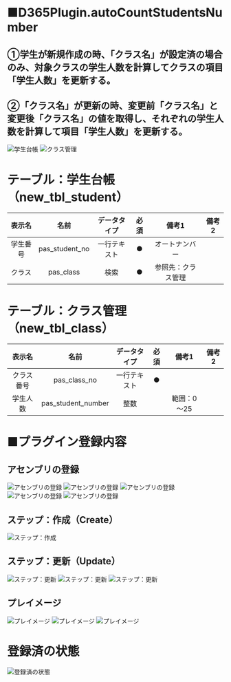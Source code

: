 # ■D365Plugin.autoCountStudentsNumber
## ①学生が新規作成の時、「クラス名」が設定済の場合のみ、対象クラスの学生人数を計算してクラスの項目「学生人数」を更新する。　　　　　　　　　　
## ②「クラス名」が更新の時、変更前「クラス名」と変更後「クラス名」の値を取得し、それぞれの学生人数を計算して項目「学生人数」を更新する。

![学生台帳](20210809_041343.png "学生台帳")
![クラス管理](20210809_041525.png "クラス管理")

# テーブル：学生台帳（new_tbl_student）
| 表示名 | 名前 | データタイプ | 必須 | 備考1 | 備考2 |
|:---:|:---:|:---:|:---:|:---:|:---:|
|学生番号 |pas_student_no |一行テキスト |● |オートナンバー | | 
|クラス |pas_class |検索 |● |参照先：クラス管理 | | 

# テーブル：クラス管理（new_tbl_class）
| 表示名 | 名前 | データタイプ | 必須 | 備考1 | 備考2 |
|:---:|:---:|:---:|:---:|:---:|:---:|
|クラス番号 |pas_class_no |一行テキスト |● | | | 
|学生人数 |pas_student_number |整数 | |範囲：0～25 | | 


# ■プラグイン登録内容

## アセンブリの登録
![アセンブリの登録](登録内容001.png "アセンブリの登録")
![アセンブリの登録](登録内容002.png "アセンブリの登録")
![アセンブリの登録](登録内容003.png "アセンブリの登録")
![アセンブリの登録](登録内容004.png "アセンブリの登録")
![アセンブリの登録](登録内容005.png "アセンブリの登録")

## ステップ：作成（Create）
![ステップ：作成](登録内容_作成001.png "ステップ：作成")

## ステップ：更新（Update）
![ステップ：更新](登録内容_更新001.png "ステップ：更新")
![ステップ：更新](登録内容_更新002.png "ステップ：更新")
![ステップ：更新](登録内容_更新003.png "ステップ：更新")

## プレイメージ
![プレイメージ](登録内容_プレイメージ001.png "プレイメージ")
![プレイメージ](登録内容_プレイメージ002.png "プレイメージ")
![プレイメージ](登録内容_プレイメージ003.png "プレイメージ")

# 登録済の状態
![登録済の状態](登録内容999.png "登録済の状態")

